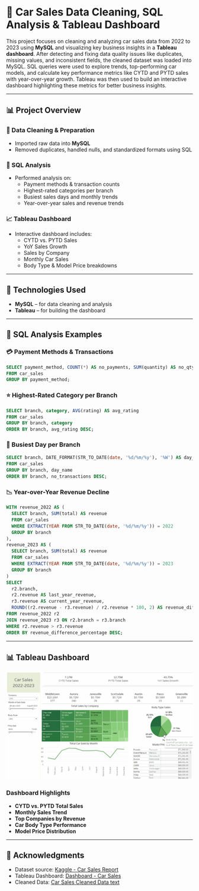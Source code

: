 
# 🚗 Car Sales Data Cleaning, SQL Analysis & Tableau Dashboard

This project focuses on cleaning and analyzing car sales data from 2022 to 2023 using **MySQL** and visualizing key business insights in a **Tableau dashboard**. After detecting and fixing data quality issues like duplicates, missing values, and inconsistent fields, the cleaned dataset was loaded into MySQL. SQL queries were used to explore trends, top-performing car models, and calculate key performance metrics like CYTD and PYTD sales with year-over-year growth. Tableau was then used to build an interactive dashboard highlighting these metrics for better business insights.

---

## 📊 Project Overview

### 🧼 Data Cleaning & Preparation
- Imported raw data into **MySQL**
- Removed duplicates, handled nulls, and standardized formats using SQL

### 🧠 SQL Analysis
- Performed analysis on:
  - Payment methods & transaction counts
  - Highest-rated categories per branch
  - Busiest sales days and monthly trends
  - Year-over-year sales and revenue trends

### 📈 Tableau Dashboard
- Interactive dashboard includes:
  - CYTD vs. PYTD Sales
  - YoY Sales Growth
  - Sales by Company
  - Monthly Car Sales
  - Body Type & Model Price breakdowns

---

## 🧰 Technologies Used

- **MySQL** – for data cleaning and analysis  
- **Tableau** – for building the dashboard

---

## 🧮 SQL Analysis Examples

### 💳 Payment Methods & Transactions
```sql
SELECT payment_method, COUNT(*) AS no_payments, SUM(quantity) AS no_qty_sold
FROM car_sales
GROUP BY payment_method;
```

### ⭐ Highest-Rated Category per Branch
```sql
SELECT branch, category, AVG(rating) AS avg_rating
FROM car_sales
GROUP BY branch, category
ORDER BY branch, avg_rating DESC;
```

### 📅 Busiest Day per Branch
```sql
SELECT branch, DATE_FORMAT(STR_TO_DATE(date, '%d/%m/%y'), '%W') AS day_name, COUNT(*) AS no_transactions
FROM car_sales
GROUP BY branch, day_name
ORDER BY branch, no_transactions DESC;
```

### 📉 Year-over-Year Revenue Decline
```sql
WITH revenue_2022 AS (
  SELECT branch, SUM(total) AS revenue
  FROM car_sales
  WHERE EXTRACT(YEAR FROM STR_TO_DATE(date, '%d/%m/%y')) = 2022
  GROUP BY branch
),
revenue_2023 AS (
  SELECT branch, SUM(total) AS revenue
  FROM car_sales
  WHERE EXTRACT(YEAR FROM STR_TO_DATE(date, '%d/%m/%y')) = 2023
  GROUP BY branch
)
SELECT 
  r2.branch,
  r2.revenue AS last_year_revenue,
  r3.revenue AS current_year_revenue,
  ROUND((r2.revenue - r3.revenue) / r2.revenue * 100, 2) AS revenue_difference_percentage
FROM revenue_2022 r2
JOIN revenue_2023 r3 ON r2.branch = r3.branch
WHERE r2.revenue > r3.revenue
ORDER BY revenue_difference_percentage DESC;
```

---

## 📊 Tableau Dashboard

![Dashboard Overview](https://github.com/kChe626/Snapshots/blob/main/Car%20Sales%20Tab.gif)

### Dashboard Highlights
- **CYTD vs. PYTD Total Sales**
- **Monthly Sales Trend**
- **Top Companies by Revenue**
- **Car Body Type Performance**
- **Model Price Distribution**

---

## 📂 Acknowledgments

- Dataset source: [Kaggle - Car Sales Report](https://www.kaggle.com/datasets/missionjee/car-sales-report)
- Tableau Dashboard: [Dashboard - Car Sales](https://github.com/kChe626/Car_Sales/blob/main/Car%20Sale(tableu).twbx)
- Cleaned Data: [Car Sales Cleaned Data text](https://github.com/kChe626/Car_Sales/blob/main/Car_Sales%20Data%20Cleaning.txt)
